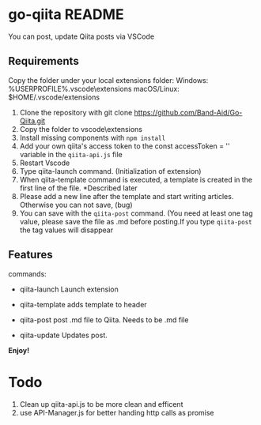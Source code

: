 # go-qiita README

You can post, update Qiita posts via VSCode

## Requirements

Copy the folder under your local extensions folder:
Windows: %USERPROFILE%\.vscode\extensions
macOS/Linux: $HOME/.vscode/extensions


1. Clone the repository with git clone https://github.com/Band-Aid/Go-Qiita.git
2. Copy the folder to vscode\extensions
3. Install missing components with `npm install`
4. Add your own qiita's access token to the const accessToken = '' variable in the `qiita-api.js` file
5. Restart Vscode
6. Type  qiita-launch command. (Initialization of extension)
7. When  qiita-template command is executed, a template is created in the first line of the file. *Described later
8. Please add a new line after the template and start writing articles. Otherwise you can not save, (bug)
9. You can save with the `qiita-post` command. (You need at least one tag value, please save the file as .md before posting.If you type `qiita-post` the tag values will disappear

## Features 

commands: 

- qiita-launch
Launch extension

- qiita-template
adds template to header

- qiita-post
post .md file to Qiita. Needs to be .md file

- qiita-update
Updates post.


**Enjoy!**

# Todo

1. Clean up qiita-api.js to be more clean and efficent
1. use API-Manager.js for better handing http calls as promise
